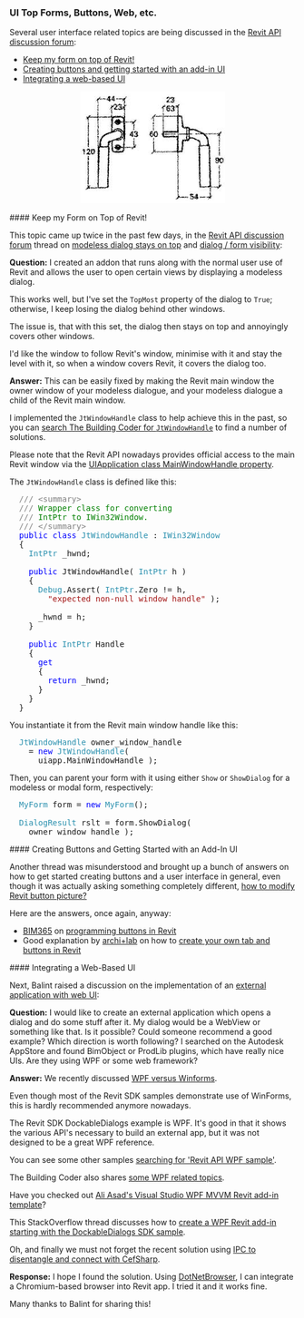 <head>
<meta http-equiv="Content-Type" content="text/html; charset=utf-8">
<link rel="stylesheet" type="text/css" href="bc.css">
<script src="https://cdn.rawgit.com/google/code-prettify/master/loader/run_prettify.js" type="text/javascript"></script>
<script async src="https://platform.twitter.com/widgets.js" charset="utf-8"></script>
</head>

<!---

- Modeless dialog - stays on top
  https://forums.autodesk.com/t5/revit-api-forum/modeless-dialog-stays-on-top/m-p/9042359

- buttons
  https://forums.autodesk.com/t5/revit-api-forum/how-to-modify-revit-button-picture/m-p/9034300#M41389
  https://thebuildingcoder.typepad.com/blog/2017/12/pipe-fitting-k-factor-archilab-and-installer.html#7
  https://archi-lab.net/create-your-own-tab-and-buttons-in-revit/
  https://thebuildingcoder.typepad.com/blog/2019/07/bim365-getting-started-visual-appearance-and-cpu-voltage.html#2
  https://www.bim365.tech/blog/programming-buttons-in-revit
  
- https://forums.autodesk.com/t5/revit-api-forum/external-application-with-web-ui/m-p/9036614

twitter:

 in the #RevitAPI @AutodeskForge @AutodeskRevit #bim #DynamoBim #ForgeDevCon 

Several user interface related topics are being discussed in the Revit API discussion forum
&ndash; Keep my form on top of Revit!
&ndash; Creating buttons and getting started with an add-in UI
&ndash; Integrating a web-based UI...

linkedin:

#bim #DynamoBim #ForgeDevCon #Revit #API #IFC #SDK #AI #VisualStudio #Autodesk #AEC #adsk

the [Revit API discussion forum](http://forums.autodesk.com/t5/revit-api-forum/bd-p/160) thread

<p style="font-size: 80%; font-style:italic"></p>

-->

### UI Top Forms, Buttons, Web, etc.

Several user interface related topics are being discussed in 
the [Revit API discussion forum](http://forums.autodesk.com/t5/revit-api-forum/bd-p/160):

- [Keep my form on top of Revit!](#2)
- [Creating buttons and getting started with an add-in UI](#3)
- [Integrating a web-based UI](#4)

<center>
<img src="img/window_handle.jpg" alt="Window handle" width="255">
</center>

####<a name="2"></a> Keep my Form on Top of Revit!

This topic came up twice in the past few days, in
the [Revit API discussion forum](http://forums.autodesk.com/t5/revit-api-forum/bd-p/160) thread
on [modeless dialog stays on top](https://forums.autodesk.com/t5/revit-api-forum/modeless-dialog-stays-on-top/m-p/9042359)
and [dialog / form visibility](https://forums.autodesk.com/t5/revit-api-forum/dialog-form-visiblity/m-p/9043308):

**Question:** I created an addon that runs along with the normal user use of Revit and allows the user to open certain views by displaying a modeless dialog.

This works well, but I've set the `TopMost` property of the dialog to `True`; otherwise, I keep losing the dialog behind other windows.

The issue is, that with this set, the dialog then stays on top and annoyingly covers other windows.

I'd like the window to follow Revit's window, minimise with it and stay the level with it, so when a window covers Revit, it covers the dialog too.

**Answer:** This can be easily fixed by making the Revit main window the owner window of your modeless dialogue, and your modeless dialogue a child of the Revit main window.

I implemented the `JtWindowHandle` class to help achieve this in the past, so you
can [search The Building Coder for `JtWindowHandle`](https://www.google.com/search?q=JtWindowHandle&as_sitesearch=thebuildingcoder.typepad.com) to
find a number of solutions.

Please note that the Revit API nowadays provides official access to the main Revit window via
the [UIApplication class MainWindowHandle property](https://www.revitapidocs.com/2020/e28d23a9-6814-1e70-9943-1ee852887dae.htm).

The `JtWindowHandle` class is defined like this:

<pre class="code">
  <span style="color:gray;">///</span><span style="color:green;">&nbsp;</span><span style="color:gray;">&lt;</span><span style="color:gray;">summary</span><span style="color:gray;">&gt;</span>
  <span style="color:gray;">///</span><span style="color:green;">&nbsp;Wrapper&nbsp;class&nbsp;for&nbsp;converting&nbsp;</span>
  <span style="color:gray;">///</span><span style="color:green;">&nbsp;IntPtr&nbsp;to&nbsp;IWin32Window.</span>
  <span style="color:gray;">///</span><span style="color:green;">&nbsp;</span><span style="color:gray;">&lt;/</span><span style="color:gray;">summary</span><span style="color:gray;">&gt;</span>
  <span style="color:blue;">public</span>&nbsp;<span style="color:blue;">class</span>&nbsp;<span style="color:#2b91af;">JtWindowHandle</span>&nbsp;:&nbsp;<span style="color:#2b91af;">IWin32Window</span>
  {
  &nbsp;&nbsp;<span style="color:#2b91af;">IntPtr</span>&nbsp;_hwnd;
   
  &nbsp;&nbsp;<span style="color:blue;">public</span>&nbsp;JtWindowHandle(&nbsp;<span style="color:#2b91af;">IntPtr</span>&nbsp;h&nbsp;)
  &nbsp;&nbsp;{
  &nbsp;&nbsp;&nbsp;&nbsp;<span style="color:#2b91af;">Debug</span>.Assert(&nbsp;<span style="color:#2b91af;">IntPtr</span>.Zero&nbsp;!=&nbsp;h,
  &nbsp;&nbsp;&nbsp;&nbsp;&nbsp;&nbsp;<span style="color:#a31515;">&quot;expected&nbsp;non-null&nbsp;window&nbsp;handle&quot;</span>&nbsp;);
   
  &nbsp;&nbsp;&nbsp;&nbsp;_hwnd&nbsp;=&nbsp;h;
  &nbsp;&nbsp;}
   
  &nbsp;&nbsp;<span style="color:blue;">public</span>&nbsp;<span style="color:#2b91af;">IntPtr</span>&nbsp;Handle
  &nbsp;&nbsp;{
  &nbsp;&nbsp;&nbsp;&nbsp;<span style="color:blue;">get</span>
  &nbsp;&nbsp;&nbsp;&nbsp;{
  &nbsp;&nbsp;&nbsp;&nbsp;&nbsp;&nbsp;<span style="color:blue;">return</span>&nbsp;_hwnd;
  &nbsp;&nbsp;&nbsp;&nbsp;}
  &nbsp;&nbsp;}
  }
</pre>

You instantiate it from the Revit main window handle like this:

<pre class="code">
  <span style="color:#2b91af;">JtWindowHandle</span>&nbsp;owner_window_handle&nbsp;
    =&nbsp;<span style="color:blue;">new</span>&nbsp;<span style="color:#2b91af;">JtWindowHandle</span>(&nbsp;
      uiapp.MainWindowHandle&nbsp;);
</pre>

Then, you can parent your form with it using either `Show` or `ShowDialog` for a modeless or modal form, respectively:

<pre class="code">
  <span style="color:#2b91af;">MyForm</span>&nbsp;form&nbsp;=&nbsp;<span style="color:blue;">new</span>&nbsp;<span style="color:#2b91af;">MyForm</span>();
 
  <span style="color:#2b91af;">DialogResult</span>&nbsp;rslt&nbsp;=&nbsp;form.ShowDialog(&nbsp;
  &nbsp;&nbsp;owner_window_handle&nbsp;);
</pre>


####<a name="3"></a> Creating Buttons and Getting Started with an Add-In UI

Another thread was misunderstood and brought up a bunch of answers on how to get started creating buttons and a user interface in general, even though it was actually asking something completely different,
[how to modify Revit button picture?](https://forums.autodesk.com/t5/revit-api-forum/how-to-modify-revit-button-picture/m-p/9034300)

Here are the answers, once again, anyway:

- [BIM365](https://www.bim365.tech)
on [programming buttons in Revit](https://www.bim365.tech/blog/programming-buttons-in-revit)
- Good explanation by [archi+lab](http://archi-lab.net) on how
to [create your own tab and buttons in Revit](http://archi-lab.net/create-your-own-tab-and-buttons-in-revit)


####<a name="4"></a> Integrating a Web-Based UI

Next, Balint raised a discussion on the implementation of 
an [external application with web UI](https://forums.autodesk.com/t5/revit-api-forum/external-application-with-web-ui/m-p/9036614):

**Question:** I would like to create an external application which opens a dialog and do some stuff after it.
My dialog would be a WebView or something like that.
Is it possible?
Could someone recommend a good example?
Which direction is worth following?
I searched on the Autodesk AppStore and found BimObject or ProdLib plugins, which have really nice UIs.
Are they using WPF or some web framework?

**Answer:** We recently discussed [WPF versus Winforms](https://thebuildingcoder.typepad.com/blog/2019/09/scaling-an-add-in-for-a-4k-high-resolution-screen.html#9).

Even though most of the Revit SDK samples demonstrate use of WinForms, this is hardly recommended anymore nowadays.

The Revit SDK DockableDialogs example is WPF.  It's good in that it shows the various API's necessary to build an external app, but it was not designed to be a great WPF reference.

You can see some other samples [searching for 'Revit API WPF sample'](https://duckduckgo.com/?q=revit+api+wpf+sample).

The Building Coder also shares [some WPF related topics](https://thebuildingcoder.typepad.com/blog/wpf).

Have you checked
out [Ali Asad's Visual Studio WPF MVVM Revit add-in template](https://thebuildingcoder.typepad.com/blog/2019/01/room-boundaries-to-csv-and-wpf-template.html#3)?

This StackOverflow thread discusses how to [create a WPF Revit add-in starting with the DockableDialogs SDK sample](https://stackoverflow.com/questions/40096793/best-starting-point-for-wpf-revit-add-in).

Oh, and finally we must not forget the recent solution using
[IPC to disentangle and connect with CefSharp](https://thebuildingcoder.typepad.com/blog/2019/04/set-floor-level-and-use-ipc-for-disentanglement.html).

**Response:** I hope I found the solution.
Using [DotNetBrowser](https://www.teamdev.com/dotnetbrowser),
I can integrate a Chromium-based browser into Revit app. I tried it and it works fine.

Many thanks to Balint for sharing this!

